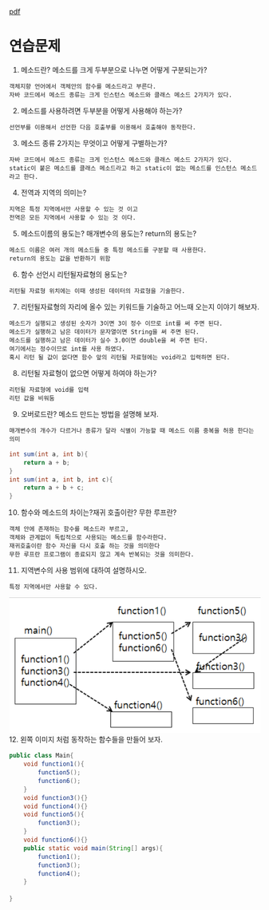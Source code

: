 [pdf](../pdf/JAVA240812_323_LOOP.pdf)
# 연습문제
1. 메소드란? 메소드를 크게 두부분으로 나누면 어떻게 구분되는가?
```
객체지향 언어에서 객체안의 함수를 메소드라고 부른다.
자바 코드에서 메소드 종류는 크게 인스턴스 메소드와 클래스 메소드 2가지가 있다.
```
2. 메소드를 사용하려면 두부분을 어떻게 사용해야 하는가?
```
선언부를 이용해서 선언한 다음 호출부를 이용해서 호출해야 동작한다.
```
3. 메소드 종류 2가지는 무엇이고 어떻게 구별하는가?
```
자바 코드에서 메소드 종류는 크게 인스턴스 메소드와 클래스 메소드 2가지가 있다.
static이 붙은 메소드를 클래스 메소드라고 하고 static이 없는 메소드를 인스턴스 메소드라고 한다.
```
4. 전역과 지역의 의미는?
```
지역은 특정 지역에서만 사용할 수 있는 것 이고 
전역은 모든 지역에서 사용할 수 있는 것 이다.
```
5. 메소드이름의 용도는? 매개변수의 용도는? return의 용도는?
```
메소드 이름은 여러 개의 메소드들 중 특정 메소드를 구분할 때 사용한다.
return의 용도는 값을 반환하기 위함
```
6. 함수 선언시 리턴될자료형의 용도는?
```
리턴될 자료형 위치에는 이때 생성된 데이터의 자료형을 기술한다.
```
7. 리턴될자료형의 자리에 올수 있는 키워드들 기술하고 어느때 오는지 이야기 해보자.
```
메소드가 실행되고 생성된 숫자가 3이면 3이 정수 이므로 int를 써 주면 된다. 
메소드가 실행하고 남은 데이터가 문자열이면 String을 써 주면 된다. 
메소드를 실행하고 남은 데이터가 실수 3.0이면 double을 써 주면 된다. 
여기에서는 정수이므로 int를 사용 하였다. 
혹시 리턴 될 값이 없다면 함수 앞의 리턴될 자료형에는 void라고 입력하면 된다.
```
8. 리턴될 자료형이 없으면 어떻게 하여야 하는가?
```
리턴될 자료형에 void를 입력
리턴 값을 비워둠
```
9. 오버로드란? 메소드 만드는 방법을 설명해 보자.
```
매개변수의 개수가 다르거나 종류가 달라 식별이 가능할 때 메소드 이름 중복을 허용 한다는 의미
```
```java
int sum(int a, int b){
    return a + b;
}
int sum(int a, int b, int c){
    return a + b + c;
}
```
10. 함수와 메소드의 차이는?재귀 호출이란? 무한 루프란?
```
객체 안에 존재하는 함수를 메소드라 부르고,
객체와 관계없이 독립적으로 사용되는 메소드를 함수라한다.
재귀호출이란 함수 자신을 다시 호출 하는 것을 의미한다
무한 루프란 프로그램이 종료되지 않고 계속 반복되는 것을 의미한다.
```
11. 지역변수의 사용 범위에 대하여 설명하시오.
```
특정 지역에서만 사용할 수 있다.
```
![image](../images/image37.png)
12. 왼쪽 이미지 처럼 동작하는 함수들을 만들어 보자.
```java
public class Main{
    void function1(){
        function5();
        function6();
    }
    void function3(){}
    void function4(){}
    void function5(){
        function3();
    }
    void function6(){}
    public static void main(String[] args){
        function1();
        function3();
        function4();
    }

}
```
